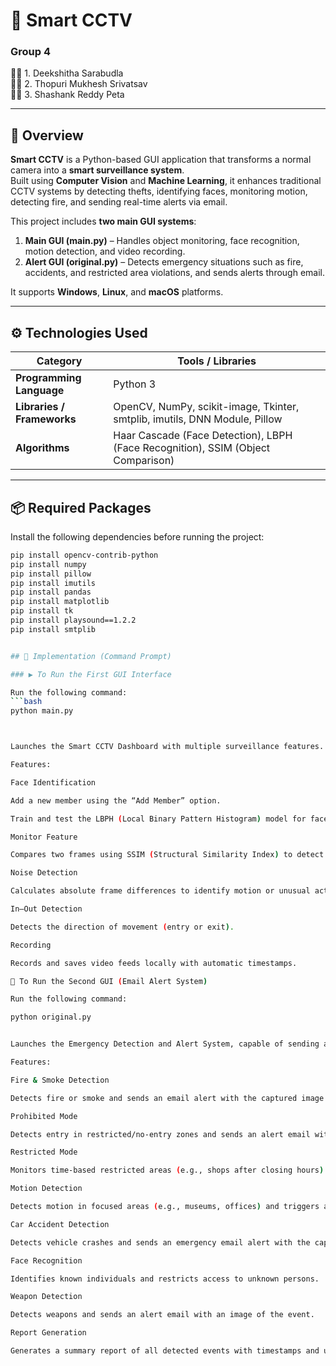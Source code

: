 # 🎥 Smart CCTV  
### Group 4  
👩‍💻 1. Deekshitha Sarabudla  
👨‍💻 2. Thopuri Mukhesh Srivatsav  
👨‍💻 3. Shashank Reddy Peta  

---

## 📘 Overview  
**Smart CCTV** is a Python-based GUI application that transforms a normal camera into a **smart surveillance system**.  
Built using **Computer Vision** and **Machine Learning**, it enhances traditional CCTV systems by detecting thefts, identifying faces, monitoring motion, detecting fire, and sending real-time alerts via email.

This project includes **two main GUI systems**:  
1. **Main GUI (main.py)** – Handles object monitoring, face recognition, motion detection, and video recording.  
2. **Alert GUI (original.py)** – Detects emergency situations such as fire, accidents, and restricted area violations, and sends alerts through email.

It supports **Windows**, **Linux**, and **macOS** platforms.

---

## ⚙️ Technologies Used

| Category | Tools / Libraries |
|-----------|------------------|
| **Programming Language** | Python 3 |
| **Libraries / Frameworks** | OpenCV, NumPy, scikit-image, Tkinter, smtplib, imutils, DNN Module, Pillow |
| **Algorithms** | Haar Cascade (Face Detection), LBPH (Face Recognition), SSIM (Object Comparison) |

---

## 📦 Required Packages

Install the following dependencies before running the project:

```bash
pip install opencv-contrib-python
pip install numpy
pip install pillow
pip install imutils
pip install pandas
pip install matplotlib
pip install tk
pip install playsound==1.2.2
pip install smtplib


## 🧠 Implementation (Command Prompt)

### ▶️ To Run the First GUI Interface

Run the following command:
```bash
python main.py



Launches the Smart CCTV Dashboard with multiple surveillance features.

Features:

Face Identification

Add a new member using the “Add Member” option.

Train and test the LBPH (Local Binary Pattern Histogram) model for face recognition.

Monitor Feature

Compares two frames using SSIM (Structural Similarity Index) to detect stolen or missing objects.

Noise Detection

Calculates absolute frame differences to identify motion or unusual activity.

In–Out Detection

Detects the direction of movement (entry or exit).

Recording

Records and saves video feeds locally with automatic timestamps.

🚨 To Run the Second GUI (Email Alert System)

Run the following command:

python original.py


Launches the Emergency Detection and Alert System, capable of sending automated email notifications.

Features:

Fire & Smoke Detection

Detects fire or smoke and sends an email alert with the captured image.

Prohibited Mode

Detects entry in restricted/no-entry zones and sends an alert email with the intruder’s image.

Restricted Mode

Monitors time-based restricted areas (e.g., shops after closing hours) and sends alerts if unauthorized access occurs.

Motion Detection

Detects motion in focused areas (e.g., museums, offices) and triggers an alarm.

Car Accident Detection

Detects vehicle crashes and sends an emergency email alert with the captured image and camera location.

Face Recognition

Identifies known individuals and restricts access to unknown persons.

Weapon Detection

Detects weapons and sends an alert email with an image of the event.

Report Generation

Generates a summary report of all detected events with timestamps and user details.
